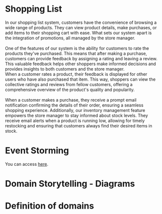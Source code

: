 # Shopping List

In our shopping list system, customers have the convenience of browsing a wide range of products. They can view product details, make purchases, or add items to their shopping cart with ease. What sets our system apart is the integration of promotions, all managed by the store manager. <br><br>
One of the features of our system is the ability for customers to rate the products they've purchased. This means that after making a purchase, customers can provide feedback by assigning a rating and leaving a review. This valuable feedback helps other shoppers make informed decisions and provides insights to both customers and the store manager.<br>
When a customer rates a product, their feedback is displayed for other users who have also purchased that item. This way, shoppers can view the collective ratings and reviews from fellow customers, offering a comprehensive overview of the product's quality and popularity.<br><br>
When a customer makes a purchase, they receive a prompt email notification confirming the details of their order, ensuring a seamless shopping experience. Additionally, our inventory management feature empowers the store manager to stay informed about stock levels. They receive email alerts when a product is running low, allowing for timely restocking and ensuring that customers always find their desired items in stock.<br>

# Event Storming
You can access <a href="https://miro.com/app/board/uXjVNdfSw8k=/?share_link_id=981039779858" target="_blank">here</a>.

# Domain Storytelling - Diagrams

# Definition of domains
